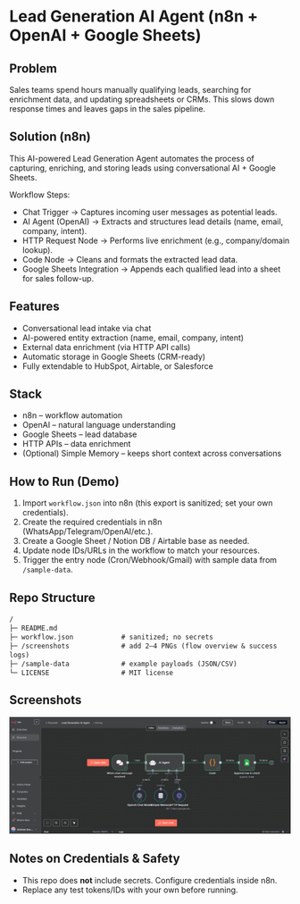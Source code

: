 # Lead Generation AI Agent (n8n + OpenAI + Google Sheets)

## Problem

Sales teams spend hours manually qualifying leads, searching for enrichment data, and updating spreadsheets or CRMs. This slows down response times and leaves gaps in the sales pipeline.

## Solution (n8n)

This AI-powered Lead Generation Agent automates the process of capturing, enriching, and storing leads using conversational AI + Google Sheets.

Workflow Steps:

- Chat Trigger → Captures incoming user messages as potential leads.
- AI Agent (OpenAI) → Extracts and structures lead details (name, email, company, intent).
- HTTP Request Node → Performs live enrichment (e.g., company/domain lookup).
- Code Node → Cleans and formats the extracted lead data.
- Google Sheets Integration → Appends each qualified lead into a sheet for sales follow-up.

## Features

- Conversational lead intake via chat
- AI-powered entity extraction (name, email, company, intent)
- External data enrichment (via HTTP API calls)
- Automatic storage in Google Sheets (CRM-ready)
- Fully extendable to HubSpot, Airtable, or Salesforce

## Stack

* n8n – workflow automation
* OpenAI – natural language understanding
* Google Sheets – lead database
* HTTP APIs – data enrichment
* (Optional) Simple Memory – keeps short context across conversations

## How to Run (Demo)

1. Import `workflow.json` into n8n (this export is sanitized; set your own credentials).
2. Create the required credentials in n8n (WhatsApp/Telegram/OpenAI/etc.).
3. Create a Google Sheet / Notion DB / Airtable base as needed.
4. Update node IDs/URLs in the workflow to match your resources.
5. Trigger the entry node (Cron/Webhook/Gmail) with sample data from `/sample-data`.

## Repo Structure
```
/
├─ README.md
├─ workflow.json            # sanitized; no secrets
├─ /screenshots             # add 2–4 PNGs (flow overview & success logs)
├─ /sample-data             # example payloads (JSON/CSV)
└─ LICENSE                  # MIT license
```

## Screenshots
![flow](screenshots/Lead-generation-AI-Agent.png)

## Notes on Credentials & Safety
- This repo does **not** include secrets. Configure credentials inside n8n.
- Replace any test tokens/IDs with your own before running.
